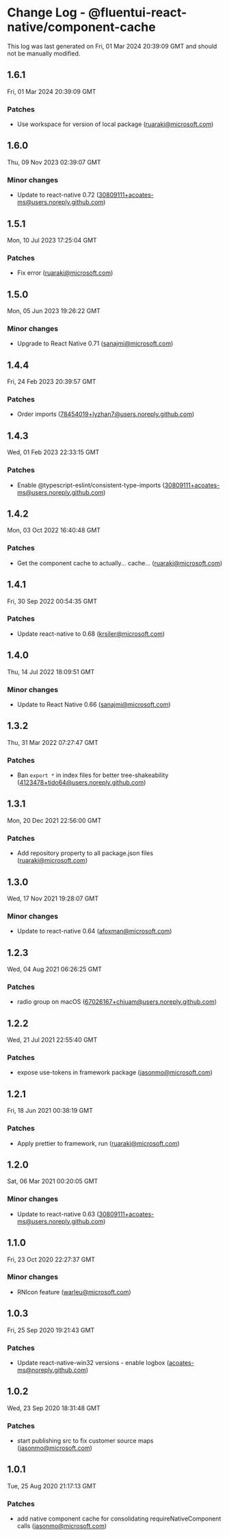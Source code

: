 # Change Log - @fluentui-react-native/component-cache

This log was last generated on Fri, 01 Mar 2024 20:39:09 GMT and should not be manually modified.

<!-- Start content -->

## 1.6.1

Fri, 01 Mar 2024 20:39:09 GMT

### Patches

- Use workspace for version of local package (ruaraki@microsoft.com)

## 1.6.0

Thu, 09 Nov 2023 02:39:07 GMT

### Minor changes

- Update to react-native 0.72 (30809111+acoates-ms@users.noreply.github.com)

## 1.5.1

Mon, 10 Jul 2023 17:25:04 GMT

### Patches

- Fix error (ruaraki@microsoft.com)

## 1.5.0

Mon, 05 Jun 2023 19:26:22 GMT

### Minor changes

- Upgrade to React Native 0.71 (sanajmi@microsoft.com)

## 1.4.4

Fri, 24 Feb 2023 20:39:57 GMT

### Patches

- Order imports (78454019+lyzhan7@users.noreply.github.com)

## 1.4.3

Wed, 01 Feb 2023 22:33:15 GMT

### Patches

- Enable @typescript-eslint/consistent-type-imports (30809111+acoates-ms@users.noreply.github.com)

## 1.4.2

Mon, 03 Oct 2022 16:40:48 GMT

### Patches

- Get the component cache to actually... cache... (ruaraki@microsoft.com)

## 1.4.1

Fri, 30 Sep 2022 00:54:35 GMT

### Patches

- Update react-native to 0.68 (krsiler@microsoft.com)

## 1.4.0

Thu, 14 Jul 2022 18:09:51 GMT

### Minor changes

- Update to React Native 0.66 (sanajmi@microsoft.com)

## 1.3.2

Thu, 31 Mar 2022 07:27:47 GMT

### Patches

- Ban `export *` in index files for better tree-shakeability (4123478+tido64@users.noreply.github.com)

## 1.3.1

Mon, 20 Dec 2021 22:56:00 GMT

### Patches

- Add repository property to all package.json files (ruaraki@microsoft.com)

## 1.3.0

Wed, 17 Nov 2021 19:28:07 GMT

### Minor changes

- Update to react-native 0.64 (afoxman@microsoft.com)

## 1.2.3

Wed, 04 Aug 2021 06:26:25 GMT

### Patches

- radio group on macOS (67026167+chiuam@users.noreply.github.com)

## 1.2.2

Wed, 21 Jul 2021 22:55:40 GMT

### Patches

- expose use-tokens in framework package (jasonmo@microsoft.com)

## 1.2.1

Fri, 18 Jun 2021 00:38:19 GMT

### Patches

- Apply prettier to framework, run (ruaraki@microsoft.com)

## 1.2.0

Sat, 06 Mar 2021 00:20:05 GMT

### Minor changes

- Update to react-native 0.63 (30809111+acoates-ms@users.noreply.github.com)

## 1.1.0

Fri, 23 Oct 2020 22:27:37 GMT

### Minor changes

- RNIcon feature (warleu@microsoft.com)

## 1.0.3

Fri, 25 Sep 2020 19:21:43 GMT

### Patches

- Update react-native-win32 versions - enable logbox (acoates-ms@noreply.github.com)

## 1.0.2

Wed, 23 Sep 2020 18:31:48 GMT

### Patches

- start publishing src to fix customer source maps (jasonmo@microsoft.com)

## 1.0.1

Tue, 25 Aug 2020 21:17:13 GMT

### Patches

- add native component cache for consolidating requireNativeComponent calls (jasonmo@microsoft.com)
